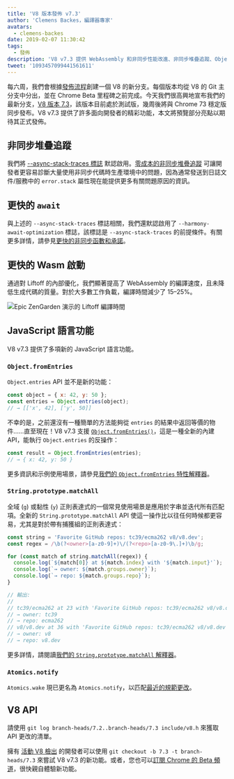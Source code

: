 ```yaml
---
title: 'V8 版本發佈 v7.3'
author: 'Clemens Backes，編譯器專家'
avatars:
  - clemens-backes
date: 2019-02-07 11:30:42
tags:
  - 發佈
description: 'V8 v7.3 提供 WebAssembly 和非同步性能改進、非同步堆疊追蹤、Object.fromEntries、String#matchAll 等多項新功能！'
tweet: '1093457099441561611'
---
```

每六周，我們會根據[發佈流程](/docs/release-process)創建一個 V8 的新分支。每個版本均從 V8 的 Git 主分支中分出，並在 Chrome Beta 里程碑之前完成。今天我們很高興地宣布我們的最新分支，[V8 版本 7.3](https://chromium.googlesource.com/v8/v8.git/+log/branch-heads/7.3)，該版本目前處於測試版，幾周後將與 Chrome 73 穩定版同步發布。V8 v7.3 提供了許多面向開發者的精彩功能，本文將預覽部分亮點以期待其正式發佈。

<!--truncate-->
## 非同步堆疊追蹤

我們將 [--async-stack-traces 標誌](/blog/fast-async#improved-developer-experience) 默認啟用。[零成本的非同步堆疊追蹤](https://bit.ly/v8-zero-cost-async-stack-traces) 可讓開發者更容易診斷大量使用非同步代碼時生產環境中的問題，因為通常發送到日誌文件/服務中的 `error.stack` 屬性現在能提供更多有關問題原因的資訊。

## 更快的 `await`

與上述的 `--async-stack-traces` 標誌相關，我們還默認啟用了 `--harmony-await-optimization` 標誌，該標誌是 `--async-stack-traces` 的前提條件。有關更多詳情，請參見[更快的非同步函數和承諾](/blog/fast-async#await-under-the-hood)。

## 更快的 Wasm 啟動

通過對 Liftoff 的內部優化，我們顯著提高了 WebAssembly 的編譯速度，且未降低生成代碼的質量。對於大多數工作負載，編譯時間減少了 15–25%。

![[Epic ZenGarden 演示](https://s3.amazonaws.com/mozilla-games/ZenGarden/EpicZenGarden.html)的 Liftoff 編譯時間](/_img/v8-release-73/liftoff-epic.svg)

## JavaScript 語言功能

V8 v7.3 提供了多項新的 JavaScript 語言功能。

### `Object.fromEntries`

`Object.entries` API 並不是新的功能：

```js
const object = { x: 42, y: 50 };
const entries = Object.entries(object);
// → [['x', 42], ['y', 50]]
```

不幸的是，之前還沒有一種簡單的方法能夠從 `entries` 的結果中返回等價的物件……直至現在！V8 v7.3 支援 [`Object.fromEntries()`](/features/object-fromentries)，這是一種全新的內建 API，能執行 `Object.entries` 的反操作：

```js
const result = Object.fromEntries(entries);
// → { x: 42, y: 50 }
```

更多資訊和示例使用場景，請參見[我們的 `Object.fromEntries` 特性解釋器](/features/object-fromentries)。

### `String.prototype.matchAll`

全域 (`g`) 或黏性 (`y`) 正則表達式的一個常見使用場景是應用於字串並迭代所有匹配項。全新的 `String.prototype.matchAll` API 使這一操作比以往任何時候都更容易，尤其是對於帶有捕獲組的正則表達式：

```js
const string = 'Favorite GitHub repos: tc39/ecma262 v8/v8.dev';
const regex = /\b(?<owner>[a-z0-9]+)\/(?<repo>[a-z0-9\.]+)\b/g;

for (const match of string.matchAll(regex)) {
  console.log(`${match[0]} at ${match.index} with '${match.input}'`);
  console.log(`→ owner: ${match.groups.owner}`);
  console.log(`→ repo: ${match.groups.repo}`);
}

// 輸出:
//
// tc39/ecma262 at 23 with 'Favorite GitHub repos: tc39/ecma262 v8/v8.dev'
// → owner: tc39
// → repo: ecma262
// v8/v8.dev at 36 with 'Favorite GitHub repos: tc39/ecma262 v8/v8.dev'
// → owner: v8
// → repo: v8.dev
```

更多詳情，請閱讀[我們的 `String.prototype.matchAll` 解釋器](/features/string-matchall)。

### `Atomics.notify`

`Atomics.wake` 現已更名為 `Atomics.notify`，以匹配[最近的規範更改](https://github.com/tc39/ecma262/pull/1220)。

## V8 API

請使用 `git log branch-heads/7.2..branch-heads/7.3 include/v8.h` 來獲取 API 更改的清單。

擁有 [活動 V8 檢出](/docs/source-code#using-git) 的開發者可以使用 `git checkout -b 7.3 -t branch-heads/7.3` 來嘗試 V8 v7.3 的新功能。或者，您也可以[訂閱 Chrome 的 Beta 頻道](https://www.google.com/chrome/browser/beta.html)，很快親自體驗新功能。
